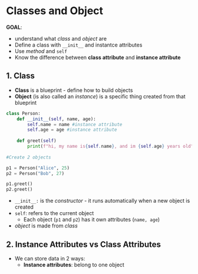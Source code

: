 # Classes and Object 

**GOAL**:
- understand what *class* and *object* are
- Define a class with ``__init__`` and instantce attributes
- Use *method* and `self`
- Know the difference between **class attribute** and **instance attribute**

## 1. Class

- **Class** is a blueprint - define how to build objects
- **Object** (is also called an *instance*) is a specific thing created from that blueprint
```python
class Person: 
	def __init__(self, name, age):
		self.name = name #instance attribute
		self.age = age #instance attribute
	
	def greet(self)
		print(f"hi, my name is{self.name}, and im {self.age} years old")
		
#Create 2 objects

p1 = Person("Alice", 25)
p2 = Person("Bob", 27)

p1.greet()
p2.greet()
```

- `__init__:` is the *constructor* - it runs automatically when a new object is created 
- `self`: refers to the current object
	- Each object (`p1` and `p2`) has it own attributes (`name, age`)
- *object* is made from *class*

## 2. Instance Attributes vs Class Attributes

- We can store data in 2 ways:
	- **Instance attributes**: belong to one object